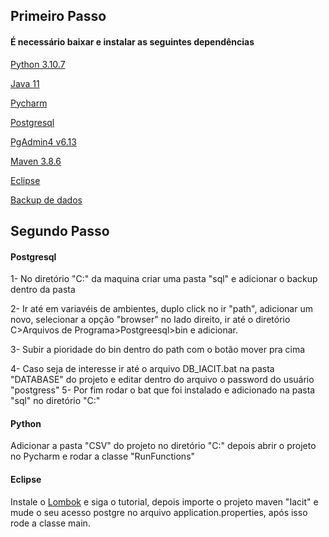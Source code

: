 ## Primeiro Passo

#### É necessário baixar e instalar as seguintes dependências

[Python 3.10.7](https://www.python.org/downloads/release/python-3107/)

[Java 11](https://www.oracle.com/br/java/technologies/javase/jdk11-archive-downloads.html)

[Pycharm](https://www.jetbrains.com/pt-br/pycharm/download/#section=windows)

[Postgresql](https://www.postgresql.org/download/)

[PgAdmin4 v6.13](https://www.pgadmin.org/download/pgadmin-4-windows/)

[Maven 3.8.6](https://maven.apache.org/download.cgi)

[Eclipse](https://www.eclipse.org/downloads/)

[Backup de dados](https://drive.google.com/drive/u/1/folders/13slRhWn9fGm5K1iX7diME-HEfcZbHMt0)


## Segundo Passo

#### Postgresql


1- No diretório "C:" da maquina criar uma pasta "sql" e adicionar o backup dentro da pasta

2- Ir até em variavéis de ambientes, duplo click no ir "path", adicionar um novo, selecionar a opção "browser" no lado direito, ir até o diretório C>Arquivos de Programa>Postgreesql>bin e adicionar.

3- Subir a pioridade do bin dentro do path com o botão mover pra cima 

4- Caso seja de interesse ir até o arquivo DB_IACIT.bat na pasta "DATABASE" do projeto e editar dentro do arquivo o password do usuário "postgress"
5- Por fim rodar o bat que foi instalado e adicionado na pasta "sql" no diretório "C:"


#### Python 
Adicionar a pasta "CSV" do projeto no diretório "C:" depois abrir o projeto no Pycharm e rodar a classe  "RunFunctions"

#### Eclipse 

Instale o [Lombok](https://projectlombok.org/setup/eclipse) e siga o tutorial, depois importe o projeto maven "Iacit" e mude o seu acesso postgre no arquivo application.properties, após isso rode a classe main.
